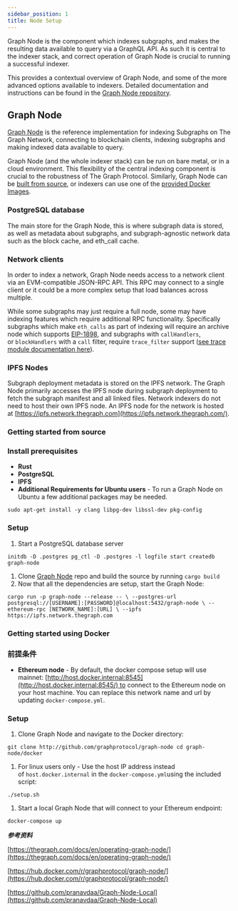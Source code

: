 ```yaml
---
sidebar_position: 1
title: Node Setup
---
```


Graph Node is the component which indexes subgraphs, and makes the resulting data available to query via a GraphQL API. As such it is central to the indexer stack, and correct operation of Graph Node is crucial to running a successful indexer.

This provides a contextual overview of Graph Node, and some of the more advanced options available to indexers. Detailed documentation and instructions can be found in the [Graph Node repository](https://github.com/graphprotocol/graph-node).

## Graph Node

[Graph Node](https://github.com/graphprotocol/graph-node) is the reference implementation for indexing Subgraphs on The Graph Network, connecting to blockchain clients, indexing subgraphs and making indexed data available to query.

Graph Node (and the whole indexer stack) can be run on bare metal, or in a cloud environment. This flexibility of the central indexing component is crucial to the robustness of The Graph Protocol. Similarly, Graph Node can be [built from source](https://github.com/graphprotocol/graph-node), or indexers can use one of the [provided Docker Images](https://hub.docker.com/r/graphprotocol/graph-node).

### PostgreSQL database

The main store for the Graph Node, this is where subgraph data is stored, as well as metadata about subgraphs, and subgraph-agnostic network data such as the block cache, and eth_call cache.

### Network clients

In order to index a network, Graph Node needs access to a network client via an EVM-compatible JSON-RPC API. This RPC may connect to a single client or it could be a more complex setup that load balances across multiple.

While some subgraphs may just require a full node, some may have indexing features which require additional RPC functionality. Specifically subgraphs which make `eth_calls` as part of indexing will require an archive node which supports [EIP-1898](https://eips.ethereum.org/EIPS/eip-1898), and subgraphs with `callHandlers`, or `blockHandlers` with a `call` filter, require `trace_filter` support ([see trace module documentation here](https://openethereum.github.io/JSONRPC-trace-module)).

### IPFS Nodes

Subgraph deployment metadata is stored on the IPFS network. The Graph Node primarily accesses the IPFS node during subgraph deployment to fetch the subgraph manifest and all linked files. Network indexers do not need to host their own IPFS node. An IPFS node for the network is hosted at [https://ipfs.network.thegraph.com](https://ipfs.network.thegraph.com/).

### Getting started from source

### Install prerequisites

- **Rust**
- **PostgreSQL**
- **IPFS**
- **Additional Requirements for Ubuntu users** - To run a Graph Node on Ubuntu a few additional packages may be needed.

`sudo apt-get install -y clang libpg-dev libssl-dev pkg-config`

### Setup

1. Start a PostgreSQL database server

`initdb -D .postgres
pg_ctl -D .postgres -l logfile start
createdb graph-node`

1. Clone [Graph Node](https://github.com/graphprotocol/graph-node) repo and build the source by running `cargo build`
2. Now that all the dependencies are setup, start the Graph Node:

`cargo run -p graph-node --release -- \
  --postgres-url postgresql://[USERNAME]:[PASSWORD]@localhost:5432/graph-node \
  --ethereum-rpc [NETWORK_NAME]:[URL] \
  --ipfs https://ipfs.network.thegraph.com`

### Getting started using Docker

### 前提条件

- **Ethereum node** - By default, the docker compose setup will use mainnet: [http://host.docker.internal:8545](http://host.docker.internal:8545/) to connect to the Ethereum node on your host machine. You can replace this network name and url by updating `docker-compose.yml`.

### Setup

1. Clone Graph Node and navigate to the Docker directory:

`git clone http://github.com/graphprotocol/graph-node
cd graph-node/docker`

1. For linux users only - Use the host IP address instead of `host.docker.internal` in the `docker-compose.yml`using the included script:

`./setup.sh`

1. Start a local Graph Node that will connect to your Ethereum endpoint:

`docker-compose up`

***参考资料***

[https://thegraph.com/docs/en/operating-graph-node/](https://thegraph.com/docs/en/operating-graph-node/)

[https://hub.docker.com/r/graphprotocol/graph-node/](https://hub.docker.com/r/graphprotocol/graph-node/)

[https://github.com/pranavdaa/Graph-Node-Local](https://github.com/pranavdaa/Graph-Node-Local)